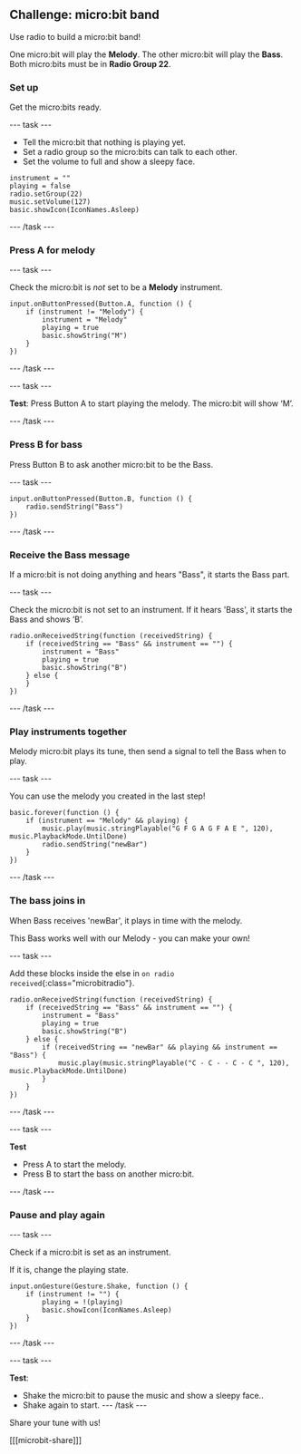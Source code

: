 ## Challenge: micro:bit band

Use radio to build a micro:bit band!

One micro:bit will play the **Melody**.
The other micro:bit will play the **Bass**.
Both micro:bits must be in **Radio Group 22**.

### Set up

Get the micro:bits ready.

--- task ---

- Tell the micro:bit that nothing is playing yet.
- Set a radio group so the micro:bits can talk to each other.
- Set the volume to full and show a sleepy face.

```microbit
instrument = "" 
playing = false
radio.setGroup(22)
music.setVolume(127)
basic.showIcon(IconNames.Asleep)
```

--- /task ---

### Press A for melody

--- task ---

Check the micro:bit is _not_ set to be a **Melody** instrument.

```microbit
input.onButtonPressed(Button.A, function () {
    if (instrument != "Melody") {
        instrument = "Melody"
        playing = true
        basic.showString("M")
    }
})
```

--- /task ---

--- task ---

**Test**: 
Press Button A to start playing the melody.
The micro:bit will show ‘M’.

--- /task ---

### Press B for bass

Press Button B to ask another micro:bit to be the Bass.

--- task ---

```microbit
input.onButtonPressed(Button.B, function () {
    radio.sendString("Bass")
})
```

--- /task ---

### Receive the Bass message

If a micro:bit is not doing anything and hears "Bass", it starts the Bass part.

--- task ---

Check the micro:bit is not set to an instrument.
If it hears 'Bass', it starts the Bass and shows ‘B’.

```microbit
radio.onReceivedString(function (receivedString) {
    if (receivedString == "Bass" && instrument == "") {
        instrument = "Bass"
        playing = true
        basic.showString("B")
    } else {
    }
})
```

--- /task ---

### Play instruments together

Melody micro:bit plays its tune, then send a signal to tell the Bass when to play.

--- task ---

You can use the melody you created in the last step!

```microbit
basic.forever(function () {
    if (instrument == "Melody" && playing) {
        music.play(music.stringPlayable("G F G A G F A E ", 120), music.PlaybackMode.UntilDone)
        radio.sendString("newBar")
    }
})
```

--- /task ---

### The bass joins in

When Bass receives 'newBar', it plays in time with the melody.

This Bass works well with our Melody - you can make your own!

--- task ---

Add these blocks inside the else in `on radio received`{:class="microbitradio"}.

```microbit
radio.onReceivedString(function (receivedString) {
    if (receivedString == "Bass" && instrument == "") {
        instrument = "Bass"
        playing = true
        basic.showString("B")
    } else {
        if (receivedString == "newBar" && playing && instrument == "Bass") {
            music.play(music.stringPlayable("C - C - - C - C ", 120), music.PlaybackMode.UntilDone)
        }
    }
})
```

--- /task ---

--- task ---

**Test**
+ Press A to start the melody.
+ Press B to start the bass on another micro:bit.

--- /task ---

### Pause and play again

--- task ---

Check if a micro:bit is set as an instrument.

If it is, change the playing state.

```microbit
input.onGesture(Gesture.Shake, function () {
    if (instrument != "") {
        playing = !(playing)
        basic.showIcon(IconNames.Asleep)
    }
})
```

--- /task ---

--- task ---

**Test**: 
- Shake the micro:bit to pause the music and show a sleepy face..
- Shake again to start.
--- /task --- 

Share your tune with us!

[[[microbit-share]]]